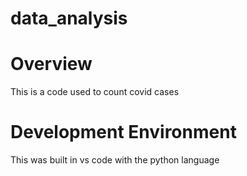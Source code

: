 # data_analysis
# Overview

This is a code used to count covid cases


# Development Environment

This was built in vs code with the python language
